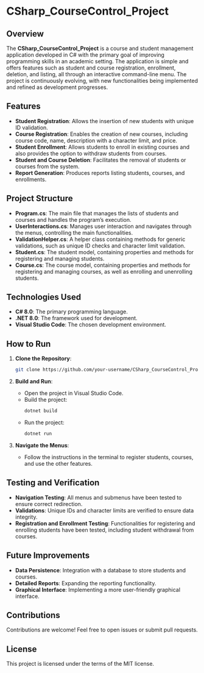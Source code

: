 # CSharp_CourseControl_Project

## Overview
The **CSharp_CourseControl_Project** is a course and student management application developed in C# with the primary goal of improving programming skills in an academic setting. The application is simple and offers features such as student and course registration, enrollment, deletion, and listing, all through an interactive command-line menu. The project is continuously evolving, with new functionalities being implemented and refined as development progresses.

## Features
- **Student Registration**: Allows the insertion of new students with unique ID validation.
- **Course Registration**: Enables the creation of new courses, including course code, name, description with a character limit, and price.
- **Student Enrollment**: Allows students to enroll in existing courses and also provides the option to withdraw students from courses.
- **Student and Course Deletion**: Facilitates the removal of students or courses from the system.
- **Report Generation**: Produces reports listing students, courses, and enrollments.

## Project Structure
- **Program.cs**: The main file that manages the lists of students and courses and handles the program’s execution.
- **UserInteractions.cs**: Manages user interaction and navigates through the menus, controlling the main functionalities.
- **ValidationHelper.cs**: A helper class containing methods for generic validations, such as unique ID checks and character limit validation.
- **Student.cs**: The student model, containing properties and methods for registering and managing students.
- **Course.cs**: The course model, containing properties and methods for registering and managing courses, as well as enrolling and unenrolling students.

## Technologies Used
- **C# 8.0**: The primary programming language.
- **.NET 8.0**: The framework used for development.
- **Visual Studio Code**: The chosen development environment.

## How to Run
1. **Clone the Repository**:
   ```bash
   git clone https://github.com/your-username/CSharp_CourseControl_Project.git
   ```
2. **Build and Run**:
   - Open the project in Visual Studio Code.
   - Build the project:
     ```bash
     dotnet build
     ```
   - Run the project:
     ```bash
     dotnet run
     ```

3. **Navigate the Menus**:
   - Follow the instructions in the terminal to register students, courses, and use the other features.

## Testing and Verification
- **Navigation Testing**: All menus and submenus have been tested to ensure correct redirection.
- **Validations**: Unique IDs and character limits are verified to ensure data integrity.
- **Registration and Enrollment Testing**: Functionalities for registering and enrolling students have been tested, including student withdrawal from courses.

## Future Improvements
- **Data Persistence**: Integration with a database to store students and courses.
- **Detailed Reports**: Expanding the reporting functionality.
- **Graphical Interface**: Implementing a more user-friendly graphical interface.

## Contributions
Contributions are welcome! Feel free to open issues or submit pull requests.

## License
This project is licensed under the terms of the MIT license.
